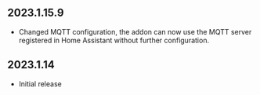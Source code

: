 <!-- https://developers.home-assistant.io/docs/add-ons/presentation#keeping-a-changelog -->

## 2023.1.15.9

- Changed MQTT configuration, the addon can now use the MQTT server registered in Home Assistant without further configuration.

## 2023.1.14

- Initial release

